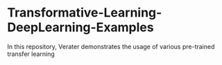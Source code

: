 # Transformative-Learning-DeepLearning-Examples
In this repository, Verater demonstrates the usage of various pre-trained transfer learning 